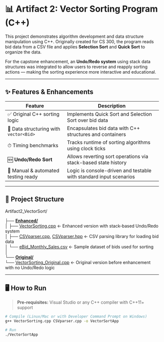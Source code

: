 # 📊 Artifact 2: Vector Sorting Program (C++)

This project demonstrates algorithm development and data structure manipulation using C++. Originally created for CS 300, the program reads bid data from a CSV file and applies **Selection Sort** and **Quick Sort** to organize the data. 

For the capstone enhancement, an **Undo/Redo system** using stack data structures was integrated to allow users to reverse and reapply sorting actions — making the sorting experience more interactive and educational.

---

## ✨ Features & Enhancements

| Feature                                | Description                                                                 |
|----------------------------------------|-----------------------------------------------------------------------------|
| ✅ Original C++ sorting logic           | Implements Quick Sort and Selection Sort over bid data                     |
| 🧠 Data structuring with `vector<Bid>` | Encapsulates bid data with C++ structures and containers                   |
| ⏱ Timing benchmarks                    | Tracks runtime of sorting algorithms using clock ticks                     |
| 🆕 **Undo/Redo Sort**                  | Allows reverting sort operations via stack-based state history             |
| 🧪 Manual & automated testing ready    | Logic is console-driven and testable with standard input scenarios         |

---

## 📁 Project Structure

Artifact2_VectorSort/

├── [**Enhanced/**](./Enhanced)  
│   ├── [VectorSorting.cpp](./Enhanced/VectorSorting.cpp) ← Enhanced version with stack-based Undo/Redo system  
│   ├── [CSVparser.cpp](./Enhanced/CSVparser.cpp), [CSVparser.hpp](./Enhanced/CSVparser.hpp) ← CSV parsing library for loading bid data  
│   └── [eBid_Monthly_Sales.csv](./Enhanced/eBid_Monthly_Sales.csv) ← Sample dataset of bids used for sorting  
│  
└── [**Original/**](./Original)  
    └── [VectorSorting_Original.cpp](./Original/VectorSorting_Original.cpp) ← Original version before enhancement with no Undo/Redo logic

---

## 🖥 How to Run

> **Pre-requisites:** Visual Studio or any C++ compiler with C++11+ support

```bash
# Compile (Linux/Mac or with Developer Command Prompt on Windows)
g++ VectorSorting.cpp CSVparser.cpp -o VectorSortApp

# Run
./VectorSortApp
```
